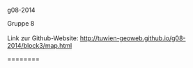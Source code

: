 g08-2014

Gruppe 8 <br></br>
Link zur Github-Website: http://tuwien-geoweb.github.io/g08-2014/block3/map.html

========
